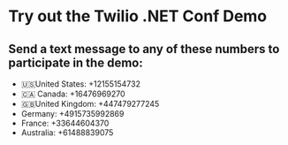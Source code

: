 # Try out the Twilio .NET Conf Demo

## Send a text message to any of these numbers to participate in the demo:

* 🇺🇸United States: +12155154732
* 🇨🇦 Canada: +16476969270
* 🇬🇧United Kingdom: +447479277245
* Germany: +4915735992869
* France: +33644604370
* Australia: +61488839075
